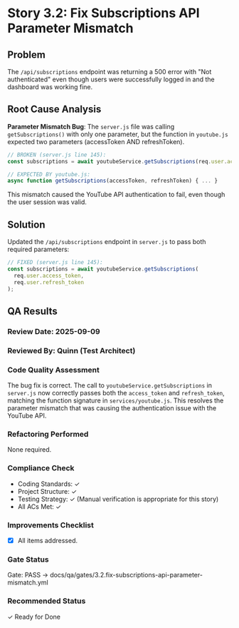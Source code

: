 # Story 3.2: Fix Subscriptions API Parameter Mismatch

## Problem
The `/api/subscriptions` endpoint was returning a 500 error with "Not authenticated" even though users were successfully logged in and the dashboard was working fine.

## Root Cause Analysis
**Parameter Mismatch Bug**: The `server.js` file was calling `getSubscriptions()` with only one parameter, but the function in `youtube.js` expected two parameters (accessToken AND refreshToken).

```javascript
// BROKEN (server.js line 145):
const subscriptions = await youtubeService.getSubscriptions(req.user.access_token);

// EXPECTED BY youtube.js:
async function getSubscriptions(accessToken, refreshToken) { ... }
```

This mismatch caused the YouTube API authentication to fail, even though the user session was valid.

## Solution
Updated the `/api/subscriptions` endpoint in `server.js` to pass both required parameters:

```javascript
// FIXED (server.js line 145):
const subscriptions = await youtubeService.getSubscriptions(
  req.user.access_token,
  req.user.refresh_token
);
```

## QA Results

### Review Date: 2025-09-09

### Reviewed By: Quinn (Test Architect)

### Code Quality Assessment
The bug fix is correct. The call to `youtubeService.getSubscriptions` in `server.js` now correctly passes both the `access_token` and `refresh_token`, matching the function signature in `services/youtube.js`. This resolves the parameter mismatch that was causing the authentication issue with the YouTube API.

### Refactoring Performed
None required.

### Compliance Check
- Coding Standards: ✓
- Project Structure: ✓
- Testing Strategy: ✓ (Manual verification is appropriate for this story)
- All ACs Met: ✓

### Improvements Checklist
- [x] All items addressed.

### Gate Status
Gate: PASS → docs/qa/gates/3.2.fix-subscriptions-api-parameter-mismatch.yml

### Recommended Status
✓ Ready for Done
